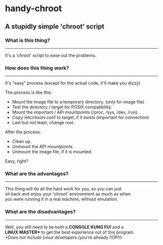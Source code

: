 # handy-chroot
## A stupidly simple 'chroot' script

### What is this thing?
---
It's a 'chroot' script to ease out the problems.

### How does this thing work?
---
It's "easy" process (except for the actual code, it'll make you dizzy)

The process is like this:
* Mount the image file to a temporary directory. (only for image file)
* Test the directory / target for POSIX compatibliity.
* Mount the important / API mountpoints (/proc, /sys, /dev, /run).
* Copy /etc/resolv.conf to target, if it exists (important for connection)
* Last but not least, change root.
 
After the process:
* Clean up.
* Unmount the API mountpoints.
* Unmount the image file, if it is mounted.

Easy, right?

### What are the advantages?
---
This thing will do all the hard work for you, so you can just  
sit back and enjoy your 'chroot' environment as much as when  
you were running it in a real machine, without emulation.

### What are the disadvantages?
---
Well, you still need to be both a **CONSOLE KUNG FU!** and a  
**LINUX MASTER\*** to get the best experience out of this program.  
_\*Does not include Linux developers_ (you're already !!OP!!)

